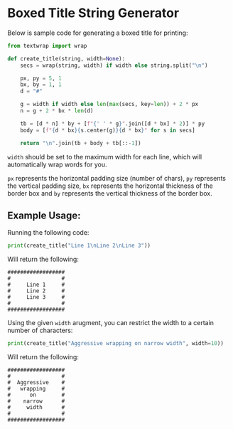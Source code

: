 # Boxed Title String Generator

Below is sample code for generating a boxed title for printing:

```python
from textwrap import wrap

def create_title(string, width=None):
    secs = wrap(string, width) if width else string.split("\n")

    px, py = 5, 1
    bx, by = 1, 1
    d = "#"

    g = width if width else len(max(secs, key=len)) + 2 * px
    n = g + 2 * bx * len(d)

    tb = [d * n] * by + [f"{' ' * g}".join([d * bx] * 2)] * py
    body = [f"{d * bx}{s.center(g)}{d * bx}" for s in secs]

    return "\n".join(tb + body + tb[::-1])
```
`width` should be set to the maximum width for each line, which will automatically wrap words for you.

`px` represents the horizontal padding size (number of chars), `py` represents the vertical padding size, `bx` represents the horizontal thickness of the border box and `by` represents the vertical thickness of the border box.

## Example Usage:

Running the following code:

```python
print(create_title("Line 1\nLine 2\nLine 3"))
```

Will return the following:

```plaintext
##################
#                #
#     Line 1     #
#     Line 2     #
#     Line 3     #
#                #
##################
```

Using the given `width` arugment, you can restrict the width to a certain number of characters:

```python
print(create_title("Aggressive wrapping on narrow width", width=10))
```

Will return the following:

```plaintext
##################
#                #
#  Aggressive    #
#   wrapping     #
#      on        #
#    narrow      #
#     width      #
#                #
##################
```